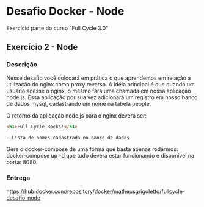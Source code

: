 # Desafio Docker - Node

Exercício parte do curso "Full Cycle 3.0"

## Exercício 2 - Node

### Descrição

Nesse desafio você colocará em prática o que aprendemos em relação a utilização do nginx como proxy reverso. A idéia principal é que quando um usuário acesse o nginx, o mesmo fará uma chamada em nossa aplicação node.js. Essa aplicação por sua vez adicionará um registro em nosso banco de dados mysql, cadastrando um nome na tabela people.

O retorno da aplicação node.js para o nginx deverá ser:

```html
<h1>Full Cycle Rocks!</h1>

- Lista de nomes cadastrada no banco de dados
```

Gere o docker-compose de uma forma que basta apenas rodarmos: docker-compose up -d que tudo deverá estar funcionando e disponível na porta: 8080.

### Entrega

<https://hub.docker.com/repository/docker/matheusgrigoletto/fullcycle-desafio-node>
